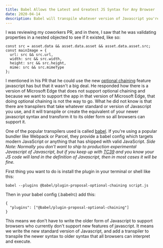 ```yaml
---
title: Babel Allows the Latest and Greatest JS Syntax for Any Browser
date: 2020-04-14
description: Babel will transpile whatever version of Javascript you're using onto any old or new browser
---
```


I was reviewing my coworkers PR, and in there, I saw that he was validating properties in a nested objected to see if it existed, like so:

```
const src = asset.data && asset.data.asset && asset.data.asset.src;
const mainImage = {
  url: src && src.url,
  width: src && src.width,
  height: src && src.height,
  mime: src && src.mimeType
};
```

I mentioned in his PR that he could use the new [optional chaining](https://developer.mozilla.org/en-US/docs/Web/JavaScript/Reference/Operators/Optional_chaining) feature javascript has but that it wasn't a big deal. He responded how there is a version of Microsoft Edge that does not support optional chaining and because we want to support the app in that version of Microsoft Edge, that doing optional chaining is not the way to go. What he did not know is that there are transpilers that take whatever standard or version of Javascript you use, and it will transpile or create the equivalent of your newer javascript syntax and transform it to its older form so all browsers can support it.

One of the popular transpilers used is called [babel](https://babeljs.io/). If you're using a popular bundler like Webpack or Parcel, they provide a babel config which targets modern JavaScript or anything that has shipped with valid JavaScript. _Side Note: Normally you don't want to ship to production experimental Javascript of Javascript, but if you keep up with [TC39](https://tc39.es/) and you know your JS code will land in the definition of Javascript, then in most cases it will be fine._

First thing you want to do is install the plugin in your terminal or shell like this:

```
babel --plugins @babel/plugin-proposal-optional-chaining script.js
```

Then in your babel config (.babelrc) add this:

```
{
  "plugins": ["@babel/plugin-proposal-optional-chaining"]
}
```

This means we don't have to write the older form of Javascript to support browsers who currently don't support new features of javascript. It means we write the new standard version of Javascript, and add a transpiler to transpile the newer syntax to older syntax that all browsers can interpret and execute.
